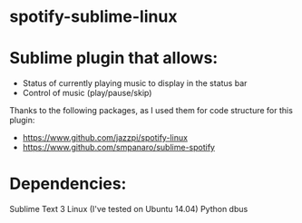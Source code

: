 # spotify-sublime-linux

**Sublime plugin that allows:**
===
* Status of currently playing music to display in the status bar
* Control of music (play/pause/skip)

Thanks to the following packages, as I used them for code structure for this plugin:
* https://www.github.com/jazzpi/spotify-linux
* https://www.github.com/smpanaro/sublime-spotify

**Dependencies:**
===
Sublime Text 3
Linux (I've tested on Ubuntu 14.04)
Python dbus
